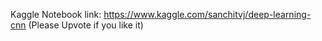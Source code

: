Kaggle Notebook link: https://www.kaggle.com/sanchitvj/deep-learning-cnn
(Please Upvote if you like it)
